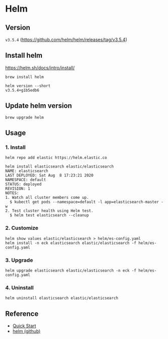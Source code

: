 # Helm

## Version

`v3.5.4` (https://github.com/helm/helm/releases/tag/v3.5.4)


## Install helm

https://helm.sh/docs/intro/install/

```
brew install helm
```

```
helm version --short
v3.5.4+g1b5edb6
```

## Update helm version

```
brew upgrade helm
```

## Usage

### 1. Install

```
helm repo add elastic https://helm.elastic.co
```

```
helm install elasticsearch elastic/elasticsearch
NAME: elasticsearch
LAST DEPLOYED: Sat Aug  8 17:23:21 2020
NAMESPACE: default
STATUS: deployed
REVISION: 1
NOTES:
1. Watch all cluster members come up.
  $ kubectl get pods --namespace=default -l app=elasticsearch-master -w
2. Test cluster health using Helm test.
  $ helm test elasticsearch --cleanup
```

### 2. Customize

```
helm show values elastic/elasticsearch > helm/es-config.yaml
helm install -n eck elasticsearch elastic/elasticsearch -f helm/es-config.yaml
```

### 3. Upgrade

```
helm upgrade elasticsearch elastic/elasticsearch -n eck -f helm/es-config.yaml
```

### 4. Uninstall

```
helm uninstall elasticsearch elastic/elasticsearch
```

## Reference

- [Quick Start](https://helm.sh/docs/intro/quickstart/)
- [helm (github)](https://github.com/helm/helm)
